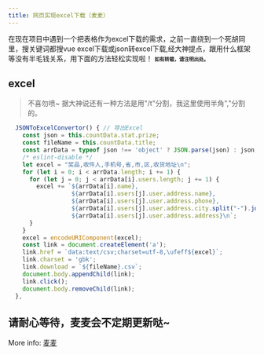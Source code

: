 ```yaml
---
title: 网页实现excel下载（麦麦）
---
```

在现在项目中遇到一个把表格作为excel下载的需求，之前一直绕到一个死胡同里，搜关键词都搜vue excel下载或json转excel下载,经大神提点，跟用什么框架等没有半毛钱关系，用下面的方法轻松实现啦！
<font size=1>**如有转载，请注明出处。**</font>
## excel
> 不喜勿喷~ 据大神说还有一种方法是用"/t"分割，我这里使用半角","分割的。

```javascript
  JSONToExcelConvertor() { // 导出Excel
    const json = this.countData.stat.prize;
    const fileName = this.countData.title;
    const arrData = typeof json !== 'object' ? JSON.parse(json) : json;
    /* eslint-disable */
    let excel = "奖品,收件人,手机号,省,市,区,收货地址\n";
    for (let i = 0; i < arrData.length; i += 1) {
      for (let j = 0; j < arrData[i].users.length; j += 1) {
        excel += `${arrData[i].name},
                  ${arrData[i].users[j].user.address.name},
                  ${arrData[i].users[j].user.address.phone},
                  ${arrData[i].users[j].user.address.city.split("-").join(",")},
                  ${arrData[i].users[j].user.address.address}\n`;
      }
    }
    excel = encodeURIComponent(excel);
    const link = document.createElement('a');
    link.href = `data:text/csv;charset=utf-8,\ufeff${excel}`;
    link.charset = 'gbk';
    link.download = `${fileName}.csv`;
    document.body.appendChild(link);
    link.click();
    document.body.removeChild(link);
  },
```

## 请耐心等待，麦麦会不定期更新哒~ 
More info: [麦麦](https://github.com/maimai123)

